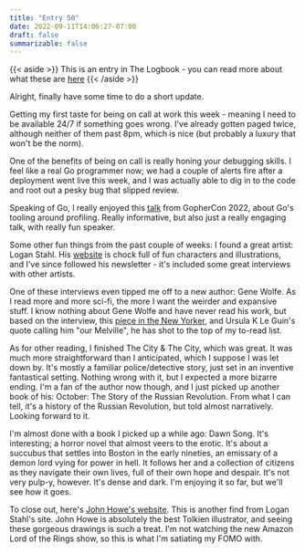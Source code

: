 ```yaml
---
title: "Entry 50"
date: 2022-09-11T14:06:27-07:00
draft: false
summarizable: false
---
```


{{< aside >}} This is an entry in The Logbook - you can read more about what these are [here](/posts/logbook) {{< /aside >}}

Alright, finally have some time to do a short update.

Getting my first taste for being on call at work this week - meaning I need to be available 24/7 if something goes wrong. I've already gotten paged twice, although neither of them past 8pm, which is nice (but probably a luxury that won't be the norm).

One of the benefits of being on call is really honing your debugging skills. I feel like a real Go programmer now; we had a couple of alerts fire after a deployment went live this week, and I was actually able to dig in to the code and root out a pesky bug that slipped review.

Speaking of Go, I really enjoyed this [talk](https://www.youtube.com/watch?v=6qAfkJGWsns) from GopherCon 2022, about Go's tooling around profiling. Really informative, but also just a really engaging talk, with really fun speaker.

Some other fun things from the past couple of weeks: I found a great artist: Logan Stahl. His [website](https://tachyonart.neocities.org/) is chock full of fun characters and illustrations, and I've since followed his newsletter - it's included some great interviews with other artists.

One of these interviews even tipped me off to a new author: Gene Wolfe. As I read more and more sci-fi, the more I want the weirder and expansive stuff. I know nothing about Gene Wolfe and have never read his work, but based on the interview, this [piece in the New Yorker](https://www.newyorker.com/books/page-turner/sci-fis-difficult-genius), and Ursula K Le Guin's quote calling him "our Melville", he has shot to the top of my to-read list.

As for other reading, I finished The City & The City, which was great. It was much more straightforward than I anticipated, which I suppose I was let down by. It's mostly a familiar police/detective story, just set in an inventive fantastical setting. Nothing wrong with it, but I expected a more bizarre ending. I'm a fan of the author now though, and I just picked up another book of his: October: The Story of the Russian Revolution. From what I can tell, it's a history of the Russian Revolution, but told almost narratively. Looking forward to it. 

I'm almost done with a book I picked up a while ago: Dawn Song. It's interesting; a horror novel that almost veers to the erotic. It's about a succubus that settles into Boston in the early nineties, an emissary of a demon lord vying for power in hell. It follows her and a collection of citizens as they navigate their own lives, full of their own hope and despair. It's not very pulp-y, however. It's dense and dark. I'm enjoying it so far, but we'll see how it goes.

To close out, here's [John Howe's website](https://www.john-howe.com/portfolio/gallery/). This is another find from Logan Stahl's site. John Howe is absolutely the best Tolkien illustrator, and seeing these gorgeous drawings is such a treat. I'm not watching the new Amazon Lord of the Rings show, so this is what I'm satiating my FOMO with.
